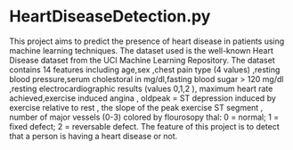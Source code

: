 # HeartDiseaseDetection.py
This project aims to predict the presence of heart disease in patients using machine learning techniques.
The dataset used is the well-known Heart Disease dataset from the UCI Machine Learning Repository. 
The dataset contains 14 features including age,sex ,chest pain type (4 values) ,resting blood pressure,serum cholestoral in mg/dl,fasting blood sugar > 120 mg/dl ,resting electrocardiographic results (values 0,1,2
), maximum heart rate achieved,exercise induced angina , oldpeak = ST depression induced by exercise relative to rest , the slope of the peak exercise ST segment , number of major vessels (0-3) colored by flourosopy thal: 0 = normal; 1 = fixed defect; 2 = reversable defect.
The feature of this project is to detect that a person is having a heart disease or not. 
